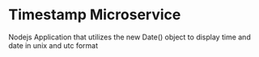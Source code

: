 # Timestamp Microservice

Nodejs Application that utilizes the new Date() object to display time and date in unix and utc format
